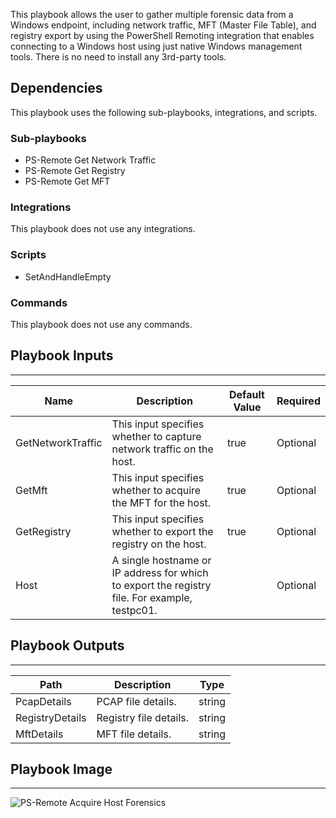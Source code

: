 This playbook allows the user to gather multiple forensic data from a Windows endpoint, including network traffic, MFT (Master File Table), and registry export by using the PowerShell Remoting integration that enables connecting to a Windows host using just native Windows management tools. There is no need to install any 3rd-party tools.

## Dependencies
This playbook uses the following sub-playbooks, integrations, and scripts.

### Sub-playbooks
* PS-Remote Get Network Traffic
* PS-Remote Get Registry
* PS-Remote Get MFT

### Integrations
This playbook does not use any integrations.

### Scripts
* SetAndHandleEmpty

### Commands
This playbook does not use any commands.

## Playbook Inputs
---

| **Name** | **Description** | **Default Value** | **Required** |
| --- | --- | --- | --- |
| GetNetworkTraffic | This input specifies whether to capture network traffic on the host. | true | Optional |
| GetMft | This input specifies whether to acquire the MFT for the host. | true | Optional |
| GetRegistry | This input specifies whether to export the registry on the host. | true | Optional |
| Host | A single hostname or IP address for which to export the registry file. For example, testpc01. |  | Optional |

## Playbook Outputs
---

| **Path** | **Description** | **Type** |
| --- | --- | --- |
| PcapDetails | PCAP file details. | string |
| RegistryDetails | Registry file details. | string |
| MftDetails | MFT file details. | string |

## Playbook Image
---
![PS-Remote Acquire Host Forensics](../../doc_files/PS-Remote_Acquire_Host_Forensics.png/n)
